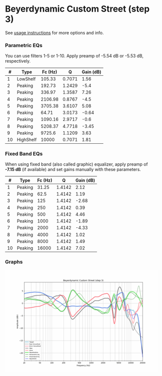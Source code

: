 # Beyerdynamic Custom Street (step 3)
See [usage instructions](https://github.com/jaakkopasanen/AutoEq#usage) for more options and info.

### Parametric EQs
You can use filters 1-5 or 1-10. Apply preamp of -5.54 dB or -5.53 dB, respectively.

|   # | Type      |   Fc (Hz) |      Q |   Gain (dB) |
|-----|-----------|-----------|--------|-------------|
|   1 | LowShelf  |    105.33 | 0.7071 |        1.56 |
|   2 | Peaking   |    192.73 | 1.2429 |       -5.4  |
|   3 | Peaking   |    336.97 | 1.3587 |        7.26 |
|   4 | Peaking   |   2106.98 | 0.8767 |       -4.5  |
|   5 | Peaking   |   3705.38 | 3.6107 |        5.08 |
|   6 | Peaking   |     64.71 | 3.0173 |       -0.64 |
|   7 | Peaking   |   1090.16 | 2.9717 |       -0.6  |
|   8 | Peaking   |   5208.37 | 4.7718 |       -3.45 |
|   9 | Peaking   |   9725.6  | 1.1209 |        3.63 |
|  10 | HighShelf |  10000    | 0.7071 |        1.81 |

### Fixed Band EQs
When using fixed band (also called graphic) equalizer, apply preamp of **-7.15 dB** (if available) and set gains manually with these parameters.

|   # | Type    |   Fc (Hz) |      Q |   Gain (dB) |
|-----|---------|-----------|--------|-------------|
|   1 | Peaking |     31.25 | 1.4142 |        2.12 |
|   2 | Peaking |     62.5  | 1.4142 |        1.19 |
|   3 | Peaking |    125    | 1.4142 |       -2.68 |
|   4 | Peaking |    250    | 1.4142 |        0.39 |
|   5 | Peaking |    500    | 1.4142 |        4.46 |
|   6 | Peaking |   1000    | 1.4142 |       -1.89 |
|   7 | Peaking |   2000    | 1.4142 |       -4.33 |
|   8 | Peaking |   4000    | 1.4142 |        1.02 |
|   9 | Peaking |   8000    | 1.4142 |        1.49 |
|  10 | Peaking |  16000    | 1.4142 |        7.02 |

### Graphs
![](./Beyerdynamic%20Custom%20Street%20(step%203).png)
